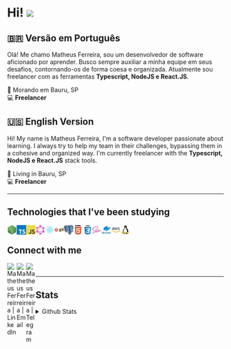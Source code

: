 # Hi! <img src="https://media.giphy.com/media/hvRJCLFzcasrR4ia7z/giphy.gif" width="35px"> 

## 🇧🇷️ Versão em Português
 Olá! Me chamo Matheus Ferreira, sou um desenvolvedor de software aficionado por aprender. Busco sempre auxiliar a minha equipe em seus desafios, contornando-os de forma coesa e organizada.
 Atualmente sou freelancer com as ferramentas **Typescript, NodeJS e React.JS**.
 
📌️ Morando em Bauru, SP
<br/>
💻️  **Freelancer**

## 🇺🇸️  **English** Version 


Hi! My name is Matheus Ferreira, I'm a software developer passionate about learning. I always try to help my team in their challenges, bypassing them in a cohesive and organized way.
 I'm currently freelancer with the **Typescript, NodeJS e React.JS** stack tools.

📌️ Living in Bauru, SP
<br/>
💻️ **Freelancer** 

----------------------------

## **Technologies that I've been studying**
<img align="left" alt="Node.JS" width="22px" src="https://raw.githubusercontent.com/github/explore/80688e429a7d4ef2fca1e82350fe8e3517d3494d/topics/nodejs/nodejs.png" />

<img align="left" alt="Typescript" width="22px" src="https://raw.githubusercontent.com/github/explore/80688e429a7d4ef2fca1e82350fe8e3517d3494d/topics/typescript/typescript.png" />

<img align="left" alt="Javascript" width="22px" src="https://raw.githubusercontent.com/github/explore/80688e429a7d4ef2fca1e82350fe8e3517d3494d/topics/javascript/javascript.png" />

<img align="left" alt="GraphQL" width="22px" src="https://raw.githubusercontent.com/github/explore/80688e429a7d4ef2fca1e82350fe8e3517d3494d/topics/graphql/graphql.png" />

<img align="left" alt="ReactJS" width="22px" src="https://raw.githubusercontent.com/github/explore/80688e429a7d4ef2fca1e82350fe8e3517d3494d/topics/react/react.png" />

<img align="left" alt="GIT" width="22px" src="https://raw.githubusercontent.com/github/explore/80688e429a7d4ef2fca1e82350fe8e3517d3494d/topics/git/git.png" />

<img align="left" alt="PostgreSQL" width="22px" src="https://raw.githubusercontent.com/github/explore/80688e429a7d4ef2fca1e82350fe8e3517d3494d/topics/postgresql/postgresql.png" />

<img align="left" alt="HTML5" width="22px" src="https://raw.githubusercontent.com/github/explore/80688e429a7d4ef2fca1e82350fe8e3517d3494d/topics/html/html.png" />

<img align="left" alt="CSS3" width="22px" src="https://raw.githubusercontent.com/github/explore/80688e429a7d4ef2fca1e82350fe8e3517d3494d/topics/css/css.png" />

<img align="left" alt="Sass" width="22px" src="https://raw.githubusercontent.com/github/explore/80688e429a7d4ef2fca1e82350fe8e3517d3494d/topics/sass/sass.png" />

<img align="left" alt="Docker" width="22px" src="https://raw.githubusercontent.com/github/explore/80688e429a7d4ef2fca1e82350fe8e3517d3494d/topics/docker/docker.png" />

<img align="left" alt="AWS" width="22px" src="https://raw.githubusercontent.com/github/explore/80688e429a7d4ef2fca1e82350fe8e3517d3494d/topics/aws/aws.png" />

<img align="left" alt="Linux" width="22px" src="https://raw.githubusercontent.com/github/explore/80688e429a7d4ef2fca1e82350fe8e3517d3494d/topics/linux/linux.png" />

<br/>


## Connect with me
[<img align="left" alt="Matheus Ferreira | LinkedIn" width="22px" src="https://cdn.jsdelivr.net/npm/simple-icons@v3/icons/linkedin.svg" />](https://www.linkedin.com/in/matt-ferreira18/)
[<img align="left" alt="Matheus Ferreira | Email" width="22px" src="https://cdn.jsdelivr.net/npm/simple-icons@v3/icons/gmail.svg" />](mailto:matheusferreira.dev@gmail.com)
[<img align="left" alt="Matheus Ferreira | Telegram" width="22px" src="https://cdn.jsdelivr.net/npm/simple-icons@v3/icons/telegram.svg" />](https://t.me/MattFerreira18)

<br/>

-------------

## Stats
<details>
 <summary>Github Stats</summary>
 <br/>
 
 [![Top Langs](https://github-readme-stats.vercel.app/api/top-langs/?username=MattFerreira18&show_icons=true&theme=tokyonight)](https://github.com/MattFerreira18/github-readme-stats)
</details>


